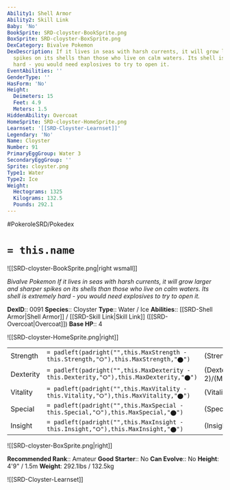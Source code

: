 ```yaml
---
Ability1: Shell Armor
Ability2: Skill Link
Baby: 'No'
BookSprite: SRD-cloyster-BookSprite.png
BoxSprite: SRD-cloyster-BoxSprite.png
DexCategory: Bivalve Pokemon
DexDescription: If it lives in seas with harsh currents, it will grow larger and sharper
  spikes on its shells than those who live on calm waters. Its shell is extremely
  hard - you would need explosives to try to open it.
EventAbilities: ''
GenderType: ''
HasForm: 'No'
Height:
  Deimeters: 15
  Feet: 4.9
  Meters: 1.5
HiddenAbility: Overcoat
HomeSprite: SRD-cloyster-HomeSprite.png
Learnset: '[[SRD-Cloyster-Learnset]]'
Legendary: 'No'
Name: Cloyster
Number: 91
PrimaryEggGroup: Water 3
SecondaryEggGroup: ''
Sprite: cloyster.png
Type1: Water
Type2: Ice
Weight:
  Hectograms: 1325
  Kilograms: 132.5
  Pounds: 292.1
---
```


#PokeroleSRD/Pokedex

# `= this.name`

![[SRD-cloyster-BookSprite.png|right wsmall]]

*Bivalve Pokemon*
*If it lives in seas with harsh currents, it will grow larger and sharper spikes on its shells than those who live on calm waters. Its shell is extremely hard - you would need explosives to try to open it.*

**DexID**:: 0091
**Species**:: Cloyster
**Type**:: Water / Ice
**Abilities**:: [[SRD-Shell Armor|Shell Armor]] / [[SRD-Skill Link|Skill Link]] ([[SRD-Overcoat|Overcoat]])
**Base HP**:: 4

![[SRD-cloyster-HomeSprite.png|right]]

|           |                                                                                        |                                          |
| --------- | -------------------------------------------------------------------------------------- | ---------------------------------------- |
| Strength  | `= padleft(padright("",this.MaxStrength - this.Strength,"⭘"),this.MaxStrength,"⬤")`    | (Strength::3)/(MaxStrength::6)   |
| Dexterity | `= padleft(padright("",this.MaxDexterity - this.Dexterity,"⭘"),this.MaxDexterity,"⬤")` | (Dexterity:: 2)/(MaxDexterity::5) |
| Vitality  | `= padleft(padright("",this.MaxVitality - this.Vitality,"⭘"),this.MaxVitality,"⬤")`    | (Vitality::4)/(MaxVitality::9)   |
| Special   | `= padleft(padright("",this.MaxSpecial - this.Special,"⭘"),this.MaxSpecial,"⬤")`       | (Special::2)/(MaxSpecial::5)     |
| Insight   | `= padleft(padright("",this.MaxInsight - this.Insight,"⭘"),this.MaxInsight,"⬤")`       | (Insight::2)/(MaxInsight::4)     |

![[SRD-cloyster-BoxSprite.png|right]]

**Recommended Rank**:: Amateur
**Good Starter**:: No
**Can Evolve**:: No
**Height**: 4'9" / 1.5m
**Weight**: 292.1lbs / 132.5kg

![[SRD-Cloyster-Learnset]]